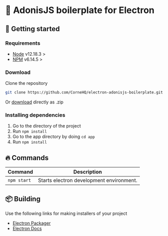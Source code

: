 # 📘 AdonisJS boilerplate for Electron

## 🔧 Getting started

### Requirements
- [Node](https://nodejs.org/) v12.18.3 >
- [NPM](https://www.npmjs.com/) v6.14.5 >

### Download
Clone the repository
```sh
git clone https://github.com/CorneHQ/electron-adonisjs-boilerplate.git
```
Or [download]() directly as .zip

### Installing dependencies
1. Go to the directory of the project
2. Run `npm install`
3. Go to the app directory by doing `cd app`
4. Run `npm install`

## 🔥 Commands
| Command | Description |
| ------ | ------ |
| `npm start` | Starts electron development environment. |

## 📦 Building
Use the following links for making installers of your project
- [Electron Packager](https://github.com/electron/electron-packager)
- [Electron Docs](https://www.electronjs.org/docs/tutorial/application-distribution)